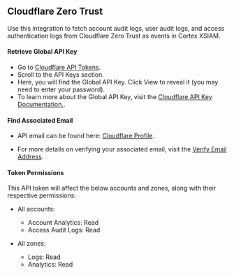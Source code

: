 ## Cloudflare Zero Trust

Use this integration to fetch account audit logs, user audit logs, and access authentication logs from Cloudflare Zero Trust as events in Cortex XSIAM.

#### **Retrieve Global API Key**


- Go to [Cloudflare API Tokens](https://dash.cloudflare.com/profile/api-tokens).
- Scroll to the API Keys section.
- Here, you will find the Global API Key. Click View to reveal it (you may need to enter your password).
- To learn more about the Global API Key, visit the [Cloudflare API Key Documentation.](https://developers.cloudflare.com/fundamentals/api/get-started/keys/).

#### **Find Associated Email**

- API email can be found here: [Cloudflare Profile](https://dash.cloudflare.com/profile).

- For more details on verifying your associated email, visit the  [Verify Email Address](https://developers.cloudflare.com/fundamentals/setup/account/verify-email-address/).


#### **Token Permissions**

This API token will affect the below accounts and zones, along with their respective permissions:

- All accounts:

  - Account Analytics: Read
  - Access Audit Logs: Read
- All zones:

  - Logs: Read
  - Analytics: Read